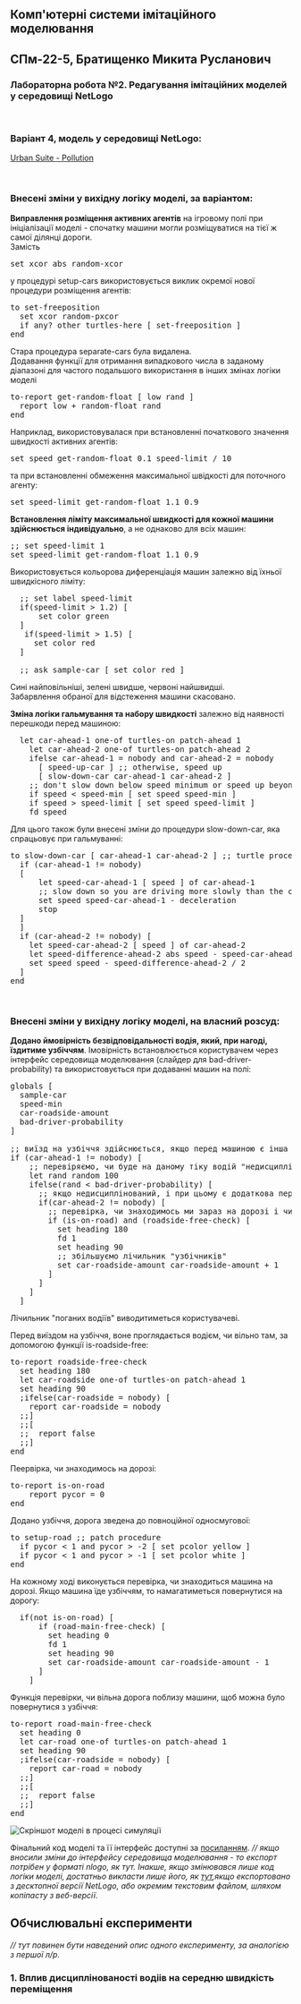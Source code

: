 ## Комп'ютерні системи імітаційного моделювання
## СПм-22-5, **Братищенко Микита Русланович**
### Лабораторна робота №**2**. Редагування імітаційних моделей у середовищі NetLogo

<br>

### Варіант 4, модель у середовищі NetLogo:
[Urban Suite - Pollution](https://www.netlogoweb.org/launch#http://www.netlogoweb.org/assets/modelslib/Curricular%20Models/Urban%20Suite/Urban%20Suite%20-%20Pollution.nlogo)

<br>

### Внесені зміни у вихідну логіку моделі, за варіантом:

**Виправлення розміщення активних агентів** на ігровому полі при ініціалізації моделі - спочатку машини могли розміщуватися на тієї ж самої ділянці дороги.  
Замість
<pre>
set xcor abs random-xcor
</pre>
у процедурі setup-cars використовується виклик окремої нової процедури розміщення агентів:
<pre>
to set-freeposition
  set xcor random-pxcor
  if any? other turtles-here [ set-freeposition ]
end
</pre>
Стара процедура separate-cars була видалена.  
Додавання функції для отримання випадкового числа в заданому діапазоні для частого подальшого використання в інших змінах логіки моделі
<pre>
to-report get-random-float [ low rand ] 
  report low + random-float rand
end
</pre>
Наприклад, використовувалася при встановленні початкового значення швидкості активних агентів:
<pre>
set speed get-random-float 0.1 speed-limit / 10
</pre>
та при встановленні обмеження максимальної швідкості для поточного агенту:
<pre>
set speed-limit get-random-float 1.1 0.9
</pre>

**Встановлення ліміту максимальної швидкості для кожної машини здійснюється індивідуально**, а не однаково для всіх машин:
<pre>
;; set speed-limit 1
set speed-limit get-random-float 1.1 0.9
</pre>
Використовується кольорова диференціація машин залежно від їхньої швидкісного ліміту:
<pre>
  ;; set label speed-limit
  if(speed-limit > 1.2) [
      set color green
  ]
   if(speed-limit > 1.5) [
     set color red
  ]

  ;; ask sample-car [ set color red ]
</pre>
Сині найповільніші, зелені швидше, червоні найшвидші.  
Забарвлення обраної для відстеження машини скасовано.

**Зміна логіки гальмування та набору швидкості** залежно від наявності перешкоди перед машиною:
<pre>
  let car-ahead-1 one-of turtles-on patch-ahead 1
    let car-ahead-2 one-of turtles-on patch-ahead 2
    ifelse car-ahead-1 = nobody and car-ahead-2 = nobody
      [ speed-up-car ] ;; otherwise, speed up
      [ slow-down-car car-ahead-1 car-ahead-2 ]
    ;; don't slow down below speed minimum or speed up beyond speed limit
    if speed < speed-min [ set speed speed-min ]
    if speed > speed-limit [ set speed speed-limit ]
    fd speed
</pre>
Для цього також були внесені зміни до процедури slow-down-car, яка спрацьовує при гальмуванні:
<pre>
to slow-down-car [ car-ahead-1 car-ahead-2 ] ;; turtle procedure
  if (car-ahead-1 != nobody) 
  [
      let speed-car-ahead-1 [ speed ] of car-ahead-1
      ;; slow down so you are driving more slowly than the car ahead of you
      set speed speed-car-ahead-1 - deceleration
      stop
  ]
  ]  
  if (car-ahead-2 != nobody) [
    let speed-car-ahead-2 [ speed ] of car-ahead-2
    let speed-difference-ahead-2 abs speed - speed-car-ahead-2
    set speed speed - speed-difference-ahead-2 / 2
  ]
end
</pre>

<br>

### Внесені зміни у вихідну логіку моделі, на власний розсуд:

**Додано ймовірність безвідповідальності водія, який, при нагоді, їздитиме узбіччям**.
Імовірність встановлюється користувачем через інтерфейс середовища моделювання (слайдер для bad-driver-probability) та використовується при додаванні машин на полі:
<pre>
globals [
  sample-car
  speed-min
  car-roadside-amount
  bad-driver-probability
]

;; виїзд на узбіччя здійснюється, якщо перед машиною є інша машина і ще одна, водій "поганий", знаходиться на дорозі (бо з узбіччя з'їжджати далі нікуди)
if (car-ahead-1 != nobody) [
    ;; перевіряємо, чи буде на даному тіку водій "недисциплінованим"
    let rand random 100
    ifelse(rand < bad-driver-probability) [
      ;; якщо недисциплінований, і при цьому є додаткова перешкода перед машинойї перед нами, то переміщуємось на узбіччя
      if(car-ahead-2 != nobody) [
        ;; перевірка, чи знаходимось ми зараз на дорозі і чи вільне узбіччя
        if (is-on-road) and (roadside-free-check) [
          set heading 180
          fd 1
          set heading 90
          ;; збільшуємо лічильник "узбічників"
          set car-roadside-amount car-roadside-amount + 1
        ]
      ]
    ]
  ]
</pre>
Лічильник "поганих водіїв" виводитиметься користувачеві.

Перед виїздом на узбіччя, воне проглядається водієм, чи вільно там, за допомогою функції is-roadside-free:
<pre>
to-report roadside-free-check
  set heading 180
  let car-roadside one-of turtles-on patch-ahead 1
  set heading 90
  ;ifelse(car-roadside = nobody) [
    report car-roadside = nobody
  ;;]
  ;;[
  ;;  report false
  ;;]
end
</pre>

Пеервірка, чи знаходимось на дорозі:
<pre>
to-report is-on-road
    report pycor = 0
end
</pre>

Додано узбіччя, дорога зведена до повноційної односмугової:
<pre>
to setup-road ;; patch procedure
  if pycor < 1 and pycor > -2 [ set pcolor yellow ]
  if pycor < 1 and pycor > -1 [ set pcolor white ]
end
</pre>

На кожному ході виконується перевірка, чи знаходиться машина на дорозі. Якщо машина їде узбіччям, то намагатиметься повернутися на дорогу:
<pre>
  if(not is-on-road) [
      if (road-main-free-check) [
        set heading 0
        fd 1
        set heading 90
        set car-roadside-amount car-roadside-amount - 1
      ]
    ]
</pre>
Функція перевірки, чи вільна дорога поблизу машини, щоб можна було повернутися з узбіччя:
<pre>
to-report road-main-free-check
  set heading 0
  let car-road one-of turtles-on patch-ahead 1
  set heading 90
  ;ifelse(car-roadside = nobody) [
    report car-road = nobody
  ;;]
  ;;[
  ;;  report false
  ;;]
end
</pre>

![Скріншот моделі в процесі симуляції](example-model.png)

Фінальний код моделі та її інтерфейс доступні за [посиланням](example-model.nlogo). *// якщо вносили зміни до інтерфейсу середовища моделювання - то експорт потрібен у форматі nlogo, як тут. Інакше, якщо змінювався лише код логіки моделі, достатньо викласти лише його, як [тут](example-model-code.html),якщо експортовано з десктопної версії NetLogo, або окремим текстовим файлом, шляхом копіпасту з веб-версії*.
<br>

## Обчислювальні експерименти
*// тут повинен бути наведений опис одного експерименту, за аналогією з першої л/р.* 
### 1. Вплив дисциплінованості водіів на середню швидкість переміщення